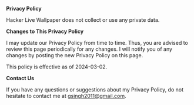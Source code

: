 **Privacy Policy**

Hacker Live Wallpaper does not collect or use any private data.

**Changes to This Privacy Policy**

I may update our Privacy Policy from time to time. Thus, you are advised to review this page periodically for any changes. I will notify you of any changes by posting the new Privacy Policy on this page.

This policy is effective as of 2024-03-02.

**Contact Us**

If you have any questions or suggestions about my Privacy Policy, do not hesitate to contact me at gsingh2011@gmail.com.

